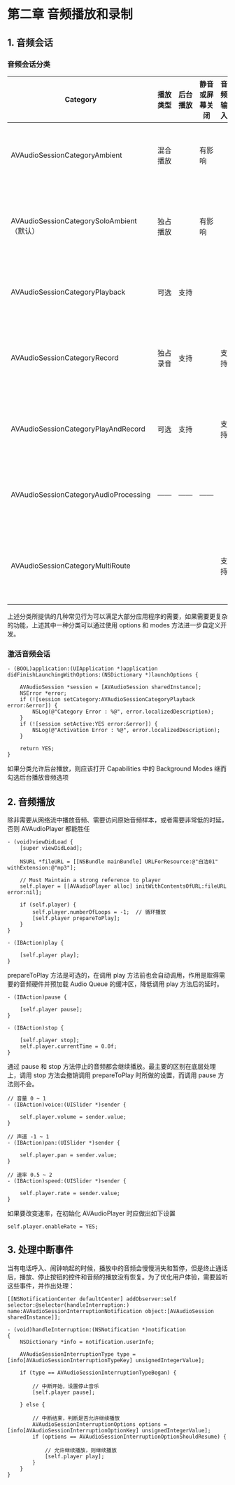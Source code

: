 # 第二章 音频播放和录制

## 1. 音频会话 

### 音频会话分类

| Category | 播放类型 | 后台播放 | 静音或屏幕关闭 | 音频输入 | 音频输出 | 作用 |
| --- | --- | --- | --- | --- | --- | --- |
| AVAudioSessionCategoryAmbient | 混合播放 | | 有影响 | | 支持 | 游戏背景音乐 |
| AVAudioSessionCategorySoloAmbient（默认） | 独占播放 | | 有影响 | | 支持 | 微信中播放语音 |  
| AVAudioSessionCategoryPlayback | 可选 | 支持 | | | 支持 | 音频播放器 |
| AVAudioSessionCategoryRecord | 独占录音 | 支持 | | 支持 | | 微信中录制语音 | 
| AVAudioSessionCategoryPlayAndRecord | 可选 | 支持 | | 支持 | 支持 | 微信语音聊天 |
| AVAudioSessionCategoryAudioProcessing | —— | —— | —— | | | 硬件解码音频 |  
| AVAudioSessionCategoryMultiRoute | | | | 支持 | 支持 | 多设备输入输出 |

上述分类所提供的几种常见行为可以满足大部分应用程序的需要，如果需要更复杂的功能，上述其中一种分类可以通过使用 options 和 modes 方法进一步自定义开发。

### 激活音频会话

```objc
- (BOOL)application:(UIApplication *)application didFinishLaunchingWithOptions:(NSDictionary *)launchOptions {
    
    AVAudioSession *session = [AVAudioSession sharedInstance];
    NSError *error;
    if (![session setCategory:AVAudioSessionCategoryPlayback error:&error]) {
        NSLog(@"Category Error : %@", error.localizedDescription);
    }
    if (![session setActive:YES error:&error]) {
        NSLog(@"Activation Error : %@", error.localizedDescription);
    }
    
    return YES;
}
```

如果分类允许后台播放，则应该打开 Capabilities 中的 Background Modes 继而勾选后台播放音频选项

## 2. 音频播放

除非需要从网络流中播放音频、需要访问原始音频样本，或者需要非常低的时延，否则 AVAudioPlayer 都能胜任

```objc
- (void)viewDidLoad {
    [super viewDidLoad];

    NSURL *fileURL = [[NSBundle mainBundle] URLForResource:@"白洁01" withExtension:@"mp3"];
    
    // Must Maintain a strong reference to player
    self.player = [[AVAudioPlayer alloc] initWithContentsOfURL:fileURL error:nil];
    
    if (self.player) {
   	    self.player.numberOfLoops = -1;  // 循环播放
        [self.player prepareToPlay];
    }
}

- (IBAction)play {
    
    [self.player play];
}
```

prepareToPlay 方法是可选的，在调用 play 方法前也会自动调用，作用是取得需要的音频硬件并预加载 Audio Queue 的缓冲区，降低调用 play 方法后的延时。

```objc
- (IBAction)pause {
    
    [self.player pause];
}

- (IBAction)stop {
    
    [self.player stop];
    self.player.currentTime = 0.0f;
}
```

通过 pause 和 stop 方法停止的音频都会继续播放。最主要的区别在底层处理上，调用 stop 方法会撤销调用 prepareToPlay 时所做的设置，而调用 pause 方法则不会。

```objc
// 音量 0 ~ 1
- (IBAction)voice:(UISlider *)sender {
    
    self.player.volume = sender.value;
}

// 声道 -1 ~ 1
- (IBAction)pan:(UISlider *)sender {
    
    self.player.pan = sender.value;
}

// 速率 0.5 ~ 2
- (IBAction)speed:(UISlider *)sender {
    
    self.player.rate = sender.value;
}
```

如果要改变速率，在初始化 AVAudioPlayer 时应做出如下设置

```objc
self.player.enableRate = YES;
```

## 3. 处理中断事件

当有电话呼入、闹钟响起的时候，播放中的音频会慢慢消失和暂停，但是终止通话后，播放、停止按钮的控件和音频的播放没有恢复。为了优化用户体验，需要监听这些事件，并作出处理：

```objc
[[NSNotificationCenter defaultCenter] addObserver:self selector:@selector(handleInterruption:) name:AVAudioSessionInterruptionNotification object:[AVAudioSession sharedInstance]];
```
```objc
- (void)handleInterruption:(NSNotification *)notification
{
    NSDictionary *info = notification.userInfo;
    
    AVAudioSessionInterruptionType type = [info[AVAudioSessionInterruptionTypeKey] unsignedIntegerValue];
    
    if (type == AVAudioSessionInterruptionTypeBegan) {
        
        // 中断开始，设置停止音乐
        [self.player pause];
        
    } else {
        
        // 中断结束，判断是否允许继续播放
        AVAudioSessionInterruptionOptions options = [info[AVAudioSessionInterruptionOptionKey] unsignedIntegerValue];
        if (options == AVAudioSessionInterruptionOptionShouldResume) {
            
            // 允许继续播放，则继续播放
            [self.player play];
        }
    }
}
```

